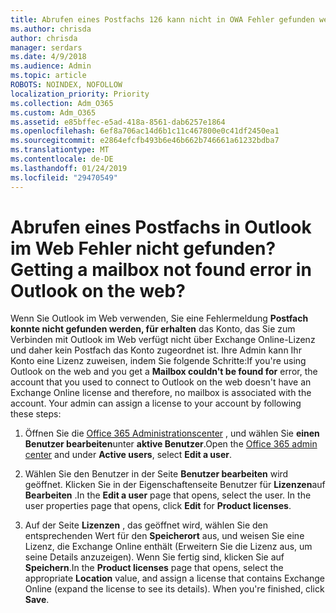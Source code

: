 ```yaml
---
title: Abrufen eines Postfachs 126 kann nicht in OWA Fehler gefunden werden?
ms.author: chrisda
author: chrisda
manager: serdars
ms.date: 4/9/2018
ms.audience: Admin
ms.topic: article
ROBOTS: NOINDEX, NOFOLLOW
localization_priority: Priority
ms.collection: Adm_O365
ms.custom: Adm_O365
ms.assetid: e85bffec-e5ad-418a-8561-dab6257e1864
ms.openlocfilehash: 6ef8a706ac14d6b1c11c467800e0c41df2450ea1
ms.sourcegitcommit: e2864efcfb493b6e46b662b746661a61232bdba7
ms.translationtype: MT
ms.contentlocale: de-DE
ms.lasthandoff: 01/24/2019
ms.locfileid: "29470549"
---
```

# <a name="getting-a-mailbox-not-found-error-in-outlook-on-the-web"></a><span data-ttu-id="7ceb5-102">Abrufen eines Postfachs in Outlook im Web Fehler nicht gefunden?</span><span class="sxs-lookup"><span data-stu-id="7ceb5-102">Getting a mailbox not found error in Outlook on the web?</span></span>

<span data-ttu-id="7ceb5-p101">Wenn Sie Outlook im Web verwenden, Sie eine Fehlermeldung **Postfach konnte nicht gefunden werden, für erhalten** das Konto, das Sie zum Verbinden mit Outlook im Web verfügt nicht über Exchange Online-Lizenz und daher kein Postfach das Konto zugeordnet ist. Ihre Admin kann Ihr Konto eine Lizenz zuweisen, indem Sie folgende Schritte:</span><span class="sxs-lookup"><span data-stu-id="7ceb5-p101">If you're using Outlook on the web and you get a **Mailbox couldn't be found for** error, the account that you used to connect to Outlook on the web doesn't have an Exchange Online license and therefore, no mailbox is associated with the account. Your admin can assign a license to your account by following these steps:</span></span> 
  
1. <span data-ttu-id="7ceb5-105">Öffnen Sie die [Office 365 Administrationscenter](https://portal.office.com/adminportal/home#/homepage) , und wählen Sie **einen Benutzer bearbeiten**unter **aktive Benutzer**.</span><span class="sxs-lookup"><span data-stu-id="7ceb5-105">Open the [Office 365 admin center](https://portal.office.com/adminportal/home#/homepage) and under **Active users**, select **Edit a user**.</span></span>
    
2. <span data-ttu-id="7ceb5-p102">Wählen Sie den Benutzer in der Seite **Benutzer bearbeiten** wird geöffnet. Klicken Sie in der Eigenschaftenseite Benutzer für **Lizenzen**auf **Bearbeiten** .</span><span class="sxs-lookup"><span data-stu-id="7ceb5-p102">In the **Edit a user** page that opens, select the user. In the user properties page that opens, click **Edit** for **Product licenses**.</span></span>
    
3. <span data-ttu-id="7ceb5-p103">Auf der Seite **Lizenzen** , das geöffnet wird, wählen Sie den entsprechenden Wert für den **Speicherort** aus, und weisen Sie eine Lizenz, die Exchange Online enthält (Erweitern Sie die Lizenz aus, um seine Details anzuzeigen). Wenn Sie fertig sind, klicken Sie auf **Speichern**.</span><span class="sxs-lookup"><span data-stu-id="7ceb5-p103">In the **Product licenses** page that opens, select the appropriate **Location** value, and assign a license that contains Exchange Online (expand the license to see its details). When you're finished, click **Save**.</span></span>
    

